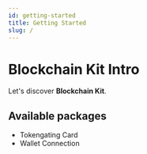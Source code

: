 ```yaml
---
id: getting-started
title: Getting Started
slug: /
---
```


# Blockchain Kit Intro

Let's discover **Blockchain Kit**.

## Available packages

- Tokengating Card
- Wallet Connection

